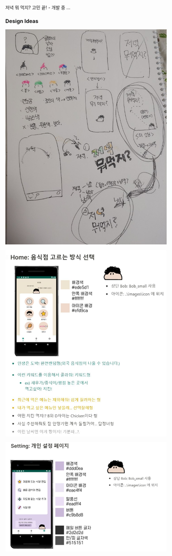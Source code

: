 저녁 뭐 먹지? 고민 끝! - 개발 중 ...

### Design Ideas
![first idea sketch](images/readme/0.jpg)

![app design 1](images/readme/1.jpg)

![app design 2](images/readme/2.jpg)
